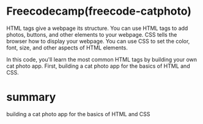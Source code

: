 # Freecodecamp(freecode-catphoto)
HTML tags give a webpage its structure. You can use HTML tags to add photos, buttons, and other elements to your webpage.
CSS tells the browser how to display your webpage. You can use CSS to set the color, font, size, and other aspects of HTML elements.

In this code, you'll learn the most common HTML tags by building your own cat photo app.
First, building a cat photo app for the basics of HTML and CSS. 
# summary
building a cat photo app for the basics of HTML and CSS

